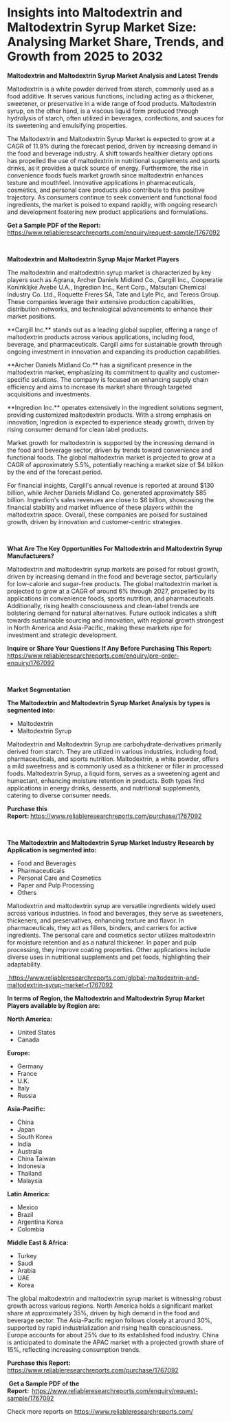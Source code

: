 <p><h1>Insights into Maltodextrin and Maltodextrin Syrup Market Size: Analysing Market Share, Trends, and Growth from 2025 to 2032</h1></p><p><strong>Maltodextrin and Maltodextrin Syrup Market Analysis and Latest Trends</strong></p>
<p><p>Maltodextrin is a white powder derived from starch, commonly used as a food additive. It serves various functions, including acting as a thickener, sweetener, or preservative in a wide range of food products. Maltodextrin syrup, on the other hand, is a viscous liquid form produced through hydrolysis of starch, often utilized in beverages, confections, and sauces for its sweetening and emulsifying properties.</p><p>The Maltodextrin and Maltodextrin Syrup Market is expected to grow at a CAGR of 11.9% during the forecast period, driven by increasing demand in the food and beverage industry. A shift towards healthier dietary options has propelled the use of maltodextrin in nutritional supplements and sports drinks, as it provides a quick source of energy. Furthermore, the rise in convenience foods fuels market growth since maltodextrin enhances texture and mouthfeel. Innovative applications in pharmaceuticals, cosmetics, and personal care products also contribute to this positive trajectory. As consumers continue to seek convenient and functional food ingredients, the market is poised to expand rapidly, with ongoing research and development fostering new product applications and formulations.</p></p>
<p><strong>Get a Sample PDF of the Report:&nbsp;</strong> <a href="https://www.reliableresearchreports.com/enquiry/request-sample/1767092?utm_campaign=3265&utm_medium=2&utm_source=Github&utm_content=ia&utm_term=07042025&utm_id=maltodextrin-and-maltodextrin-syrup">https://www.reliableresearchreports.com/enquiry/request-sample/1767092</a></p>
<p>&nbsp;</p>
<p><strong>Maltodextrin and Maltodextrin Syrup Major Market Players</strong></p>
<p><p>The maltodextrin and maltodextrin syrup market is characterized by key players such as Agrana, Archer Daniels Midland Co., Cargill Inc., Cooperatie Koninklijke Avebe U.A., Ingredion Inc., Kent Corp., Matsutani Chemical Industry Co. Ltd., Roquette Freres SA, Tate and Lyle Plc, and Tereos Group. These companies leverage their extensive production capabilities, distribution networks, and technological advancements to enhance their market positions.</p><p>**Cargill Inc.** stands out as a leading global supplier, offering a range of maltodextrin products across various applications, including food, beverage, and pharmaceuticals. Cargill aims for sustainable growth through ongoing investment in innovation and expanding its production capabilities.</p><p>**Archer Daniels Midland Co.** has a significant presence in the maltodextrin market, emphasizing its commitment to quality and customer-specific solutions. The company is focused on enhancing supply chain efficiency and aims to increase its market share through targeted acquisitions and investments.</p><p>**Ingredion Inc.** operates extensively in the ingredient solutions segment, providing customized maltodextrin products. With a strong emphasis on innovation, Ingredion is expected to experience steady growth, driven by rising consumer demand for clean label products.</p><p>Market growth for maltodextrin is supported by the increasing demand in the food and beverage sector, driven by trends toward convenience and functional foods. The global maltodextrin market is projected to grow at a CAGR of approximately 5.5%, potentially reaching a market size of $4 billion by the end of the forecast period.</p><p>For financial insights, Cargill's annual revenue is reported at around $130 billion, while Archer Daniels Midland Co. generated approximately $85 billion. Ingredion's sales revenues are close to $6 billion, showcasing the financial stability and market influence of these players within the maltodextrin space. Overall, these companies are poised for sustained growth, driven by innovation and customer-centric strategies.</p></p>
<p>&nbsp;</p>
<p><strong>What Are The Key Opportunities For Maltodextrin and Maltodextrin Syrup Manufacturers?</strong></p>
<p><p>Maltodextrin and maltodextrin syrup markets are poised for robust growth, driven by increasing demand in the food and beverage sector, particularly for low-calorie and sugar-free products. The global maltodextrin market is projected to grow at a CAGR of around 6% through 2027, propelled by its applications in convenience foods, sports nutrition, and pharmaceuticals. Additionally, rising health consciousness and clean-label trends are bolstering demand for natural alternatives. Future outlook indicates a shift towards sustainable sourcing and innovation, with regional growth strongest in North America and Asia-Pacific, making these markets ripe for investment and strategic development.</p></p>
<p><strong>Inquire or Share Your Questions If Any Before Purchasing This Report:</strong> <a href="https://www.reliableresearchreports.com/enquiry/pre-order-enquiry/1767092?utm_campaign=3265&utm_medium=2&utm_source=Github&utm_content=ia&utm_term=07042025&utm_id=maltodextrin-and-maltodextrin-syrup">https://www.reliableresearchreports.com/enquiry/pre-order-enquiry/1767092</a></p>
<p>&nbsp;</p>
<p><strong>Market Segmentation</strong></p>
<p><strong>The Maltodextrin and Maltodextrin Syrup Market Analysis by types is segmented into:</strong></p>
<p><ul><li>Maltodextrin</li><li>Maltodextrin Syrup</li></ul></p>
<p><p>Maltodextrin and Maltodextrin Syrup are carbohydrate-derivatives primarily derived from starch. They are utilized in various industries, including food, pharmaceuticals, and sports nutrition. Maltodextrin, a white powder, offers a mild sweetness and is commonly used as a thickener or filler in processed foods. Maltodextrin Syrup, a liquid form, serves as a sweetening agent and humectant, enhancing moisture retention in products. Both types find applications in energy drinks, desserts, and nutritional supplements, catering to diverse consumer needs.</p></p>
<p><strong>Purchase this Report:&nbsp;</strong><a href="https://www.reliableresearchreports.com/purchase/1767092?utm_campaign=3265&utm_medium=2&utm_source=Github&utm_content=ia&utm_term=07042025&utm_id=maltodextrin-and-maltodextrin-syrup">https://www.reliableresearchreports.com/purchase/1767092</a></p>
<p>&nbsp;</p>
<p><strong>The Maltodextrin and Maltodextrin Syrup Market Industry Research by Application is segmented into:</strong></p>
<p><ul><li>Food and Beverages</li><li>Pharmaceuticals</li><li>Personal Care and Cosmetics</li><li>Paper and Pulp Processing</li><li>Others</li></ul></p>
<p><p>Maltodextrin and maltodextrin syrup are versatile ingredients widely used across various industries. In food and beverages, they serve as sweeteners, thickeners, and preservatives, enhancing texture and flavor. In pharmaceuticals, they act as fillers, binders, and carriers for active ingredients. The personal care and cosmetics sector utilizes maltodextrin for moisture retention and as a natural thickener. In paper and pulp processing, they improve coating properties. Other applications include diverse uses in nutritional supplements and pet foods, highlighting their adaptability.</p></p>
<p><a href="https://www.reliableresearchreports.com/global-maltodextrin-and-maltodextrin-syrup-market-r1767092?utm_campaign=3265&utm_medium=2&utm_source=Github&utm_content=ia&utm_term=07042025&utm_id=maltodextrin-and-maltodextrin-syrup">&nbsp;https://www.reliableresearchreports.com/global-maltodextrin-and-maltodextrin-syrup-market-r1767092</a></p>
<p><strong>In terms of Region, the Maltodextrin and Maltodextrin Syrup Market Players available by Region are:</strong></p>
<p>
    <p> <strong> North America: </strong>
        <ul>
            <li>United States</li>
            <li>Canada</li>
        </ul>
        </p> 
    <p> <strong> Europe: </strong>
        <ul>
            <li>Germany</li>
            <li>France</li>
            <li>U.K.</li>
            <li>Italy</li>
            <li>Russia</li>
        </ul>
        </p> 
    <p> <strong> Asia-Pacific: </strong>
        <ul>
            <li>China</li>
            <li>Japan</li>
            <li>South Korea</li>
            <li>India</li>
            <li>Australia</li>
            <li>China Taiwan</li>
            <li>Indonesia</li>
            <li>Thailand</li>
            <li>Malaysia</li>
        </ul>
        </p> 
    <p> <strong> Latin America: </strong>
        <ul>
            <li>Mexico</li>
            <li>Brazil</li>
            <li>Argentina Korea</li>
            <li>Colombia</li>
        </ul>
        </p> 
    <p> <strong> Middle East & Africa: </strong>
        <ul>
            <li>Turkey</li>
            <li>Saudi</li>
            <li>Arabia</li>
            <li>UAE</li>
            <li>Korea</li>
        </ul>
    </p>
    </p>
<p><p>The global maltodextrin and maltodextrin syrup market is witnessing robust growth across various regions. North America holds a significant market share at approximately 35%, driven by high demand in the food and beverage sector. The Asia-Pacific region follows closely at around 30%, supported by rapid industrialization and rising health consciousness. Europe accounts for about 25% due to its established food industry. China is anticipated to dominate the APAC market with a projected growth share of 15%, reflecting increasing consumption trends.</p></p>
<p><strong>Purchase this Report: </strong><a href="https://www.reliableresearchreports.com/purchase/1767092?utm_campaign=3265&utm_medium=2&utm_source=Github&utm_content=ia&utm_term=07042025&utm_id=maltodextrin-and-maltodextrin-syrup">https://www.reliableresearchreports.com/purchase/1767092</a></p>
<p>&nbsp;<strong>Get a Sample PDF of the Report:&nbsp;&nbsp;</strong><a href="https://www.reliableresearchreports.com/enquiry/request-sample/1767092?utm_campaign=3265&utm_medium=2&utm_source=Github&utm_content=ia&utm_term=07042025&utm_id=maltodextrin-and-maltodextrin-syrup">https://www.reliableresearchreports.com/enquiry/request-sample/1767092</a></p>
<p><strong></strong></p>
<p>Check more reports on <a href="https://www.reliableresearchreports.com/?utm_campaign=3265&utm_medium=2&utm_source=Github&utm_content=ia&utm_term=07042025&utm_id=maltodextrin-and-maltodextrin-syrup">https://www.reliableresearchreports.com/</a></p>